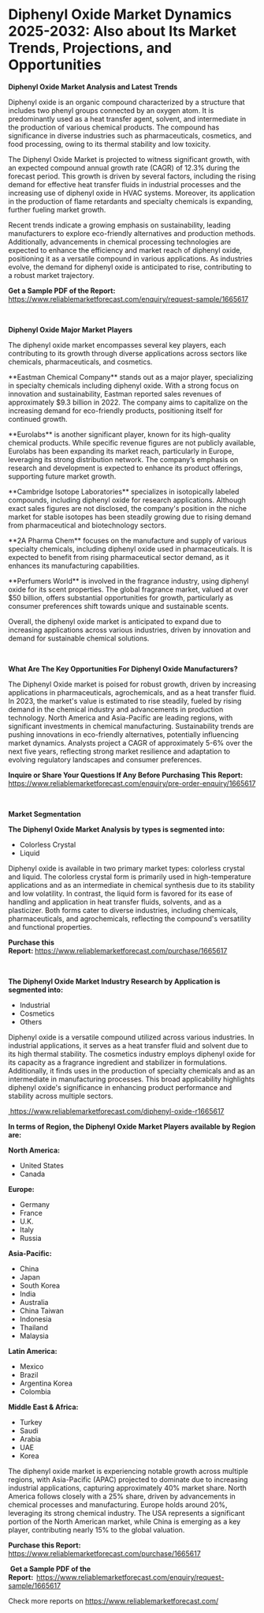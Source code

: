 <p><h1>Diphenyl Oxide Market Dynamics 2025-2032: Also about Its Market Trends, Projections, and Opportunities</h1></p><p><strong>Diphenyl Oxide Market Analysis and Latest Trends</strong></p>
<p><p>Diphenyl oxide is an organic compound characterized by a structure that includes two phenyl groups connected by an oxygen atom. It is predominantly used as a heat transfer agent, solvent, and intermediate in the production of various chemical products. The compound has significance in diverse industries such as pharmaceuticals, cosmetics, and food processing, owing to its thermal stability and low toxicity.</p><p>The Diphenyl Oxide Market is projected to witness significant growth, with an expected compound annual growth rate (CAGR) of 12.3% during the forecast period. This growth is driven by several factors, including the rising demand for effective heat transfer fluids in industrial processes and the increasing use of diphenyl oxide in HVAC systems. Moreover, its application in the production of flame retardants and specialty chemicals is expanding, further fueling market growth. </p><p>Recent trends indicate a growing emphasis on sustainability, leading manufacturers to explore eco-friendly alternatives and production methods. Additionally, advancements in chemical processing technologies are expected to enhance the efficiency and market reach of diphenyl oxide, positioning it as a versatile compound in various applications. As industries evolve, the demand for diphenyl oxide is anticipated to rise, contributing to a robust market trajectory.</p></p>
<p><strong>Get a Sample PDF of the Report:&nbsp;</strong> <a href="https://www.reliablemarketforecast.com/enquiry/request-sample/1665617?utm_campaign=2294&utm_medium=2&utm_source=Github&utm_content=ia&utm_term=31032025&utm_id=diphenyl-oxide">https://www.reliablemarketforecast.com/enquiry/request-sample/1665617</a></p>
<p>&nbsp;</p>
<p><strong>Diphenyl Oxide Major Market Players</strong></p>
<p><p>The diphenyl oxide market encompasses several key players, each contributing to its growth through diverse applications across sectors like chemicals, pharmaceuticals, and cosmetics. </p><p>**Eastman Chemical Company** stands out as a major player, specializing in specialty chemicals including diphenyl oxide. With a strong focus on innovation and sustainability, Eastman reported sales revenues of approximately $9.3 billion in 2022. The company aims to capitalize on the increasing demand for eco-friendly products, positioning itself for continued growth.</p><p>**Eurolabs** is another significant player, known for its high-quality chemical products. While specific revenue figures are not publicly available, Eurolabs has been expanding its market reach, particularly in Europe, leveraging its strong distribution network. The company’s emphasis on research and development is expected to enhance its product offerings, supporting future market growth.</p><p>**Cambridge Isotope Laboratories** specializes in isotopically labeled compounds, including diphenyl oxide for research applications. Although exact sales figures are not disclosed, the company's position in the niche market for stable isotopes has been steadily growing due to rising demand from pharmaceutical and biotechnology sectors. </p><p>**2A Pharma Chem** focuses on the manufacture and supply of various specialty chemicals, including diphenyl oxide used in pharmaceuticals. It is expected to benefit from rising pharmaceutical sector demand, as it enhances its manufacturing capabilities. </p><p>**Perfumers World** is involved in the fragrance industry, using diphenyl oxide for its scent properties. The global fragrance market, valued at over $50 billion, offers substantial opportunities for growth, particularly as consumer preferences shift towards unique and sustainable scents.</p><p>Overall, the diphenyl oxide market is anticipated to expand due to increasing applications across various industries, driven by innovation and demand for sustainable chemical solutions.</p></p>
<p>&nbsp;</p>
<p><strong>What Are The Key Opportunities For Diphenyl Oxide Manufacturers?</strong></p>
<p><p>The Diphenyl Oxide market is poised for robust growth, driven by increasing applications in pharmaceuticals, agrochemicals, and as a heat transfer fluid. In 2023, the market's value is estimated to rise steadily, fueled by rising demand in the chemical industry and advancements in production technology. North America and Asia-Pacific are leading regions, with significant investments in chemical manufacturing. Sustainability trends are pushing innovations in eco-friendly alternatives, potentially influencing market dynamics. Analysts project a CAGR of approximately 5-6% over the next five years, reflecting strong market resilience and adaptation to evolving regulatory landscapes and consumer preferences.</p></p>
<p><strong>Inquire or Share Your Questions If Any Before Purchasing This Report:</strong> <a href="https://www.reliablemarketforecast.com/enquiry/pre-order-enquiry/1665617?utm_campaign=2294&utm_medium=2&utm_source=Github&utm_content=ia&utm_term=31032025&utm_id=diphenyl-oxide">https://www.reliablemarketforecast.com/enquiry/pre-order-enquiry/1665617</a></p>
<p>&nbsp;</p>
<p><strong>Market Segmentation</strong></p>
<p><strong>The Diphenyl Oxide Market Analysis by types is segmented into:</strong></p>
<p><ul><li>Colorless Crystal</li><li>Liquid</li></ul></p>
<p><p>Diphenyl oxide is available in two primary market types: colorless crystal and liquid. The colorless crystal form is primarily used in high-temperature applications and as an intermediate in chemical synthesis due to its stability and low volatility. In contrast, the liquid form is favored for its ease of handling and application in heat transfer fluids, solvents, and as a plasticizer. Both forms cater to diverse industries, including chemicals, pharmaceuticals, and agrochemicals, reflecting the compound's versatility and functional properties.</p></p>
<p><strong>Purchase this Report:&nbsp;</strong><a href="https://www.reliablemarketforecast.com/purchase/1665617?utm_campaign=2294&utm_medium=2&utm_source=Github&utm_content=ia&utm_term=31032025&utm_id=diphenyl-oxide">https://www.reliablemarketforecast.com/purchase/1665617</a></p>
<p>&nbsp;</p>
<p><strong>The Diphenyl Oxide Market Industry Research by Application is segmented into:</strong></p>
<p><ul><li>Industrial</li><li>Cosmetics</li><li>Others</li></ul></p>
<p><p>Diphenyl oxide is a versatile compound utilized across various industries. In industrial applications, it serves as a heat transfer fluid and solvent due to its high thermal stability. The cosmetics industry employs diphenyl oxide for its capacity as a fragrance ingredient and stabilizer in formulations. Additionally, it finds uses in the production of specialty chemicals and as an intermediate in manufacturing processes. This broad applicability highlights diphenyl oxide's significance in enhancing product performance and stability across multiple sectors.</p></p>
<p><a href="https://www.reliablemarketforecast.com/diphenyl-oxide-r1665617?utm_campaign=2294&utm_medium=2&utm_source=Github&utm_content=ia&utm_term=31032025&utm_id=diphenyl-oxide">&nbsp;https://www.reliablemarketforecast.com/diphenyl-oxide-r1665617</a></p>
<p><strong>In terms of Region, the Diphenyl Oxide Market Players available by Region are:</strong></p>
<p>
    <p> <strong> North America: </strong>
        <ul>
            <li>United States</li>
            <li>Canada</li>
        </ul>
        </p> 
    <p> <strong> Europe: </strong>
        <ul>
            <li>Germany</li>
            <li>France</li>
            <li>U.K.</li>
            <li>Italy</li>
            <li>Russia</li>
        </ul>
        </p> 
    <p> <strong> Asia-Pacific: </strong>
        <ul>
            <li>China</li>
            <li>Japan</li>
            <li>South Korea</li>
            <li>India</li>
            <li>Australia</li>
            <li>China Taiwan</li>
            <li>Indonesia</li>
            <li>Thailand</li>
            <li>Malaysia</li>
        </ul>
        </p> 
    <p> <strong> Latin America: </strong>
        <ul>
            <li>Mexico</li>
            <li>Brazil</li>
            <li>Argentina Korea</li>
            <li>Colombia</li>
        </ul>
        </p> 
    <p> <strong> Middle East & Africa: </strong>
        <ul>
            <li>Turkey</li>
            <li>Saudi</li>
            <li>Arabia</li>
            <li>UAE</li>
            <li>Korea</li>
        </ul>
    </p>
    </p>
<p><p>The diphenyl oxide market is experiencing notable growth across multiple regions, with Asia-Pacific (APAC) projected to dominate due to increasing industrial applications, capturing approximately 40% market share. North America follows closely with a 25% share, driven by advancements in chemical processes and manufacturing. Europe holds around 20%, leveraging its strong chemical industry. The USA represents a significant portion of the North American market, while China is emerging as a key player, contributing nearly 15% to the global valuation.</p></p>
<p><strong>Purchase this Report: </strong><a href="https://www.reliablemarketforecast.com/purchase/1665617?utm_campaign=2294&utm_medium=2&utm_source=Github&utm_content=ia&utm_term=31032025&utm_id=diphenyl-oxide">https://www.reliablemarketforecast.com/purchase/1665617</a></p>
<p>&nbsp;<strong>Get a Sample PDF of the Report:&nbsp;&nbsp;</strong><a href="https://www.reliablemarketforecast.com/enquiry/request-sample/1665617?utm_campaign=2294&utm_medium=2&utm_source=Github&utm_content=ia&utm_term=31032025&utm_id=diphenyl-oxide">https://www.reliablemarketforecast.com/enquiry/request-sample/1665617</a></p>
<p><strong></strong></p>
<p>Check more reports on <a href="https://www.reliablemarketforecast.com/?utm_campaign=2294&utm_medium=2&utm_source=Github&utm_content=ia&utm_term=31032025&utm_id=diphenyl-oxide">https://www.reliablemarketforecast.com/</a></p>